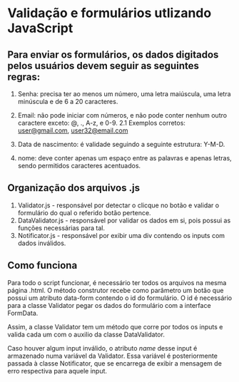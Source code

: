 # Validação e formulários utlizando JavaScript

## Para enviar os formulários, os dados digitados pelos usuários devem seguir as seguintes regras:

1. Senha: precisa ter ao menos um número, uma letra maiúscula, uma letra minúscula e de 6 a 20 caracteres.

2. Email: não pode iniciar com números, e não pode conter nenhum outro caractere exceto: @, ., A-z, e 0-9.
2.1 Exemplos corretos: user@gmail.com, user32@email.com

7. Data de nascimento: é validade seguindo a seguinte estrutura: Y-M-D.

8. nome: deve conter apenas um espaço entre as palavras e apenas letras, sendo permitidos caracteres acentuados.

## Organização dos arquivos .js

1. Validator.js - responsável por detectar o clicque no botão e validar o formulário do qual o referido botão pertence.
2. DataValidator.js - responsável por validar os dados em si, pois possui as funções necessárias para tal.
3. Notificator.js - responsável por exibir uma div contendo os inputs com dados inválidos.

## Como funciona

Para todo o script funcionar, é necessário ter todos os arquivos na mesma página .html.
O método construtor recebe como parâmetro um botão que possui um atributo data-form contendo o id do formulário.
O id é necessário para a classe Validator pegar os dados do formulário com a interface FormData.

Assim, a classe Validator tem um método que corre por todos os inputs e valida cada um com o auxilio da classe DataValidator.

Caso houver algum input inválido, o atributo _name_ desse input é armazenado numa variável da Validator. Essa variável é
posteriormente passada à classe Notificator, que se encarrega de exibir a mensagem de erro respectiva para aquele input.
